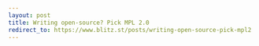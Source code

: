 ```yaml
---
layout: post
title: Writing open-source? Pick MPL 2.0
redirect_to: https://www.blitz.st/posts/writing-open-source-pick-mpl2
---
```


